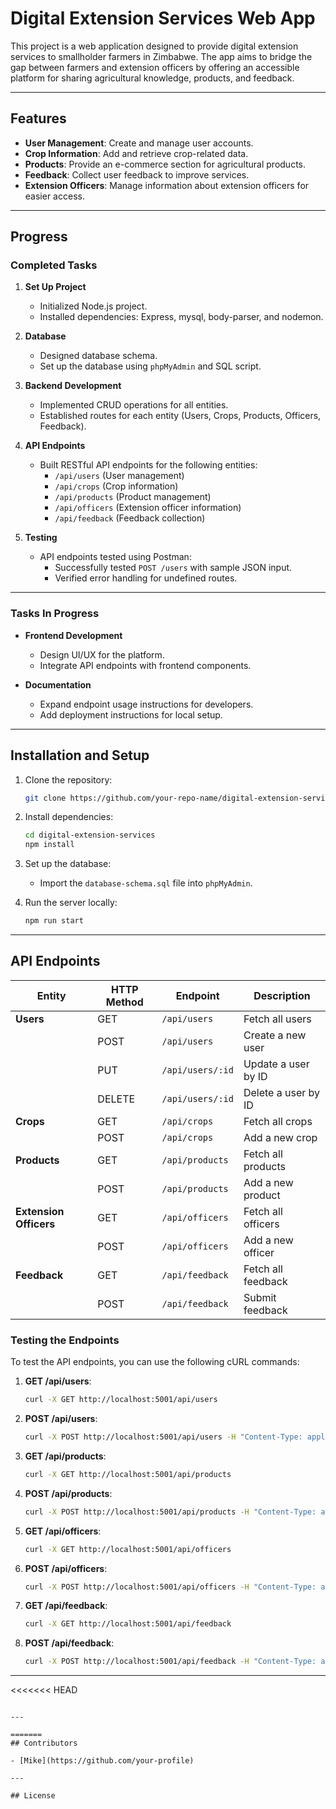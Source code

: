 
# Digital Extension Services Web App

This project is a web application designed to provide digital extension services to smallholder farmers in Zimbabwe. The app aims to bridge the gap between farmers and extension officers by offering an accessible platform for sharing agricultural knowledge, products, and feedback.

---

## Features

- **User Management**: Create and manage user accounts.
- **Crop Information**: Add and retrieve crop-related data.
- **Products**: Provide an e-commerce section for agricultural products.
- **Feedback**: Collect user feedback to improve services.
- **Extension Officers**: Manage information about extension officers for easier access.

---

## Progress

### Completed Tasks

1. **Set Up Project**
   - Initialized Node.js project.
   - Installed dependencies: Express, mysql, body-parser, and nodemon.

2. **Database**
   - Designed database schema.
   - Set up the database using `phpMyAdmin` and SQL script.

3. **Backend Development**
   - Implemented CRUD operations for all entities.
   - Established routes for each entity (Users, Crops, Products, Officers, Feedback).

4. **API Endpoints**
   - Built RESTful API endpoints for the following entities:
     - `/api/users` (User management)
     - `/api/crops` (Crop information)
     - `/api/products` (Product management)
     - `/api/officers` (Extension officer information)
     - `/api/feedback` (Feedback collection)

5. **Testing**
   - API endpoints tested using Postman:
     - Successfully tested `POST /users` with sample JSON input.
     - Verified error handling for undefined routes.

---

### Tasks In Progress

- **Frontend Development**
  - Design UI/UX for the platform.
  - Integrate API endpoints with frontend components.

- **Documentation**
  - Expand endpoint usage instructions for developers.
  - Add deployment instructions for local setup.

---

## Installation and Setup

1. Clone the repository:
   ```bash
   git clone https://github.com/your-repo-name/digital-extension-services.git
   ```

2. Install dependencies:
   ```bash
   cd digital-extension-services
   npm install
   ```

3. Set up the database:
   - Import the `database-schema.sql` file into `phpMyAdmin`.

4. Run the server locally:
   ```bash
   npm run start
   ```

---

## API Endpoints

| Entity              | HTTP Method | Endpoint                   | Description                     |
|---------------------|-------------|----------------------------|---------------------------------|
| **Users**           | GET         | `/api/users`              | Fetch all users                |
|                     | POST        | `/api/users`              | Create a new user              |
|                     | PUT         | `/api/users/:id`          | Update a user by ID            |
|                     | DELETE      | `/api/users/:id`          | Delete a user by ID            |
| **Crops**           | GET         | `/api/crops`              | Fetch all crops                |
|                     | POST        | `/api/crops`              | Add a new crop                 |
| **Products**        | GET         | `/api/products`           | Fetch all products             |
|                     | POST        | `/api/products`           | Add a new product              |
| **Extension Officers** | GET      | `/api/officers`           | Fetch all officers             |
|                     | POST        | `/api/officers`           | Add a new officer              |
| **Feedback**        | GET         | `/api/feedback`           | Fetch all feedback             |
|                     | POST        | `/api/feedback`           | Submit feedback                |

### Testing the Endpoints

To test the API endpoints, you can use the following cURL commands:

1. **GET /api/users**:
   ```sh
   curl -X GET http://localhost:5001/api/users
   ```

2. **POST /api/users**:
   ```sh
   curl -X POST http://localhost:5001/api/users -H "Content-Type: application/json" -d '{"name": "John Doe", "email": "john@example.com", "password": "password123"}'
   ```

3. **GET /api/products**:
   ```sh
   curl -X GET http://localhost:5001/api/products
   ```

4. **POST /api/products**:
   ```sh
   curl -X POST http://localhost:5001/api/products -H "Content-Type: application/json" -d '{"name": "Maize", "description": "Rainy season crop", "price": 100.50}'
   ```

5. **GET /api/officers**:
   ```sh
   curl -X GET http://localhost:5001/api/officers
   ```

6. **POST /api/officers**:
   ```sh
   curl -X POST http://localhost:5001/api/officers -H "Content-Type: application/json" -d '{"name": "Jane Smith", "email": "jane@example.com", "phone": "123-456-7890"}'
   ```

7. **GET /api/feedback**:
   ```sh
   curl -X GET http://localhost:5001/api/feedback
   ```

8. **POST /api/feedback**:
   ```sh
   curl -X POST http://localhost:5001/api/feedback -H "Content-Type: application/json" -d '{"user_id": 1, "message": "Great service!"}'
   ```

---

<<<<<<< HEAD
```

---

=======
## Contributors

- [Mike](https://github.com/your-profile)

---

## License

